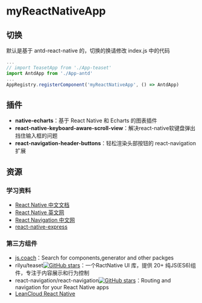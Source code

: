 # myReactNativeApp

## 切换

默认是基于 antd-react-native 的，切换的换请修改 index.js 中的代码

```js
...
// import TeasetApp from './App-teaset'
import AntdApp from './App-antd'
...
AppRegistry.registerComponent('myReactNativeApp', () => AntdApp)
```

## 插件

- **native-echarts**：基于 React Native 和 Echarts 的图表插件
- **react-native-keyboard-aware-scroll-view**：解决react-native软键盘弹出挡住输入框的问题
- **react-navigation-header-buttons**：轻松渲染头部按钮的 react-navigation 扩展

## 资源

### 学习资料

- [React Native 中文文档](http://t.cn/RHHw6sN)
- [React Native 英文网](http://t.cn/RAyxebe)
- [React Navigation 中文网](http://t.cn/RBfba1a)
- [react-native-express](https://github.com/dabbott/react-native-express)

### 第三方组件

- [js.coach](https://js.coach/)：Search for components,generator and other packges
- rilyu/teaset[![GitHub stars](https://img.shields.io/github/stars/rilyu/teaset.svg?style=social&label=Stars)](https://github.com/rilyu/teaset)：一个RactNative UI 库，提供 20+ 纯JS(ES6)组件，专注于内容展示和行为控制
- react-navigation/react-navigation[![GitHub stars](https://img.shields.io/github/stars/react-navigation/react-navigation.svg?style=social&label=Stars)](https://github.com/react-navigation/react-navigation)：Routing and navigation for your React Native apps
- [LeanCloud React Native](https://goo.gl/t5AgtV)
